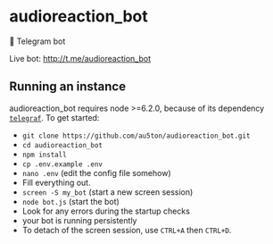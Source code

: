 # audioreaction_bot
:robot: Telegram bot

Live bot: http://t.me/audioreaction_bot

## Running an instance

audioreaction_bot requires node >=6.2.0, because of its dependency [`telegraf`](https://npmjs.com/telegraf). To get started:

- `git clone https://github.com/au5ton/audioreaction_bot.git`
- `cd audioreaction_bot`
- `npm install`
- `cp .env.example .env`
- `nano .env` (edit the config file somehow)
- Fill everything out.
- `screen -S my_bot` (start a new screen session)
- `node bot.js` (start the bot)
- Look for any errors during the startup checks
- your bot is running persistently
- To detach of the screen session, use `CTRL+A` then `CTRL+D`.
